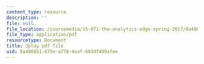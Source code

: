 ```yaml
---
content_type: resource
description: ''
file: null
file_location: /coursemedia/15-071-the-analytics-edge-spring-2017/8a4868b1675ea7784eaf603df499afee_Goo1EUY-Y8M.pdf
file_type: application/pdf
resourcetype: Document
title: 3play pdf file
uid: 8a4868b1-675e-a778-4eaf-603df499afee
---
```

